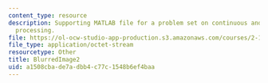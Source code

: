 ```yaml
---
content_type: resource
description: Supporting MATLAB file for a problem set on continuous and discrete signal
  processing.
file: https://ol-ocw-studio-app-production.s3.amazonaws.com/courses/2-161-signal-processing-continuous-and-discrete-fall-2008/a1508cbade7adbb4c77c1548b6ef4baa_BlurredImage2.mat
file_type: application/octet-stream
resourcetype: Other
title: BlurredImage2
uid: a1508cba-de7a-dbb4-c77c-1548b6ef4baa
---
```

